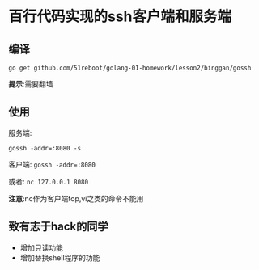 # 百行代码实现的ssh客户端和服务端

## 编译

`go get github.com/51reboot/golang-01-homework/lesson2/binggan/gossh`

**提示**:需要翻墙


## 使用

服务端:

`gossh -addr=:8080 -s`

客户端:
`gossh -addr=:8080`

或者:
`nc 127.0.0.1 8080`

**注意**:nc作为客户端top,vi之类的命令不能用


## 致有志于hack的同学

- 增加只读功能
- 增加替换shell程序的功能
